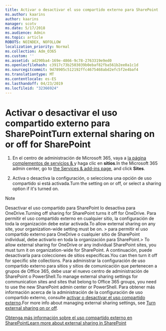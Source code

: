 ```yaml
---
title: Activar o desactivar el uso compartido externo para SharePoint
ms.author: kaarins
author: kaarins
manager: scotv
ms.date: 5/17/2018
ms.audience: Admin
ms.topic: article
ROBOTS: NOINDEX, NOFOLLOW
localization_priority: Normal
ms.collection: Adm_O365
ms.custom: ''
ms.assetid: ad290ba4-169e-4866-9c78-2763319e9ed0
ms.openlocfilehash: c3917c73b2503039b0ebaf82fba561b2ee0a1c1d
ms.sourcegitcommit: 9d78905c512192ffc4675468abd2efc5f2e4baf4
ms.translationtype: MT
ms.contentlocale: es-ES
ms.lasthandoff: 04/23/2019
ms.locfileid: "32366924"
---
```

# <a name="turn-external-sharing-on-or-off-for-sharepoint"></a><span data-ttu-id="84588-102">Activar o desactivar el uso compartido externo para SharePoint</span><span class="sxs-lookup"><span data-stu-id="84588-102">Turn external sharing on or off for SharePoint</span></span>

1. <span data-ttu-id="84588-103">En el centro de administración de Microsoft 365, vaya a [la página complementos de servicios &amp; ](https://portal.office.com/adminportal/home#/Settings/ServicesAndAddIns)y haga clic en **sitios**.</span><span class="sxs-lookup"><span data-stu-id="84588-103">In the Microsoft 365 admin center, go to [the Services &amp; add-ins page](https://portal.office.com/adminportal/home#/Settings/ServicesAndAddIns), and click **Sites**.</span></span>
    
2. <span data-ttu-id="84588-104">Activa o desactiva la configuración, o selecciona una opción de uso compartido si está activada.</span><span class="sxs-lookup"><span data-stu-id="84588-104">Turn the setting on or off, or select a sharing option if it's turned on.</span></span>
    
> [!NOTE]
> <span data-ttu-id="84588-105">Desactivar el uso compartido para SharePoint lo desactiva para OneDrive.</span><span class="sxs-lookup"><span data-stu-id="84588-105">Turning off sharing for SharePoint turns it off for OneDrive.</span></span> <span data-ttu-id="84588-106">Para permitir el uso compartido externo en cualquier sitio, la configuración de toda la organización debe estar activada.</span><span class="sxs-lookup"><span data-stu-id="84588-106">To allow external sharing on any site, your organization-wide setting must be on.</span></span> <span data-ttu-id="84588-107">> para permitir el uso compartido externo para OneDrive o cualquier sitio de SharePoint individual, debe activarlo en toda la organización para SharePoint.</span><span class="sxs-lookup"><span data-stu-id="84588-107">> To allow external sharing for OneDrive or any individual SharePoint sites, you must turn it on organization-wide for SharePoint.</span></span> <span data-ttu-id="84588-108">A continuación, puede desactivarla para colecciones de sitios específicas.</span><span class="sxs-lookup"><span data-stu-id="84588-108">You can then turn it off for specific site collections.</span></span> <span data-ttu-id="84588-109">Para administrar la configuración de uso compartido externo para sitios y sitios de comunicación que pertenecen a grupos de Office 365, debe usar el nuevo centro de administración de SharePoint o PowerShell.</span><span class="sxs-lookup"><span data-stu-id="84588-109">To manage external sharing settings for communication sites and sites that belong to Office 365 groups, you need to use the new SharePoint admin center or PowerShell.</span></span> <span data-ttu-id="84588-110">Para obtener más información acerca de la administración de la configuración de uso compartido externo, consulte [activar o desactivar el uso compartido externo](https://go.microsoft.com/fwlink/?linkid=866426).</span><span class="sxs-lookup"><span data-stu-id="84588-110">For more info about managing external sharing settings, see [Turn external sharing on or off](https://go.microsoft.com/fwlink/?linkid=866426).</span></span> 
  
[<span data-ttu-id="84588-111">Obtenga más información sobre el uso compartido externo en SharePoint</span><span class="sxs-lookup"><span data-stu-id="84588-111">Learn more about external sharing in SharePoint</span></span>](https://go.microsoft.com/fwlink/?linkid=734908)
  

